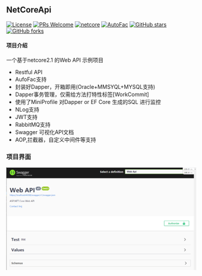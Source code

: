 ## NetCoreApi
[![License](https://img.shields.io/badge/license-MIT-blue.svg)](LICENSE)
[![PRs Welcome](https://img.shields.io/badge/PRs-welcome-brightgreen.svg)](https://github.com/H-Koala/AspCoreApi/pulls)
[![netcore](https://img.shields.io/badge/netcore-2.1-blue)](netcore)
[![AutoFac](https://img.shields.io/badge/AutoFac-5.2.0-brightgreen)](AutoFac)
[![GitHub stars](https://img.shields.io/github/stars/H-Koala/AspCoreApi.svg?style=social&label=Stars)](https://github.com/H-Koala/AspCoreApi)
[![GitHub forks](https://img.shields.io/github/forks/H-Koala/AspCoreApi.svg?style=social&label=Fork)](https://github.com/H-Koala/AspCoreApi)

#### 项目介绍
一个基于netcore2.1 的Web API 示例项目
* Restful API
* AufoFac支持
* 封装好Dapper，开箱即用(Oracle+MMSYQL+MYSQL支持)
* Dapper事务管理，仅需给方法打特性标签[WorkCommit]
* 使用了MiniProfile 对Dapper or EF Core 生成的SQL 进行监控
* NLog支持
* JWT支持
* RabbitMQ支持
* Swagger 可视化API文档
* AOP,拦截器，自定义中间件等支持
### 项目界面
![image text](https://raw.githubusercontent.com/H-Koala/AspCoreApi/master/AspCoreApi/img/swagger.png)
